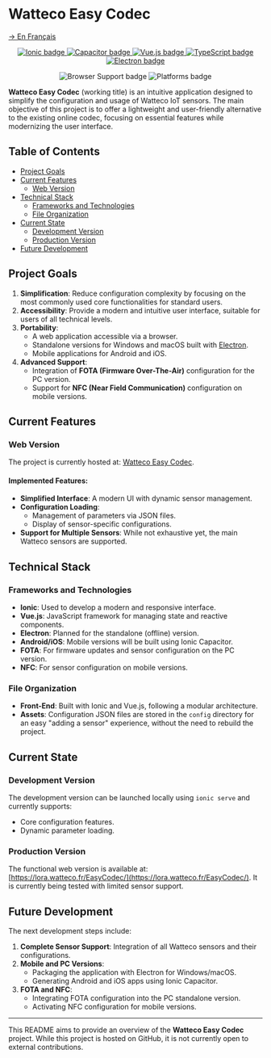 # Watteco Easy Codec
[→ En Français](/localizedReadme/README-fr.md)

<p align="center">
    <a href="https://ionicframework.com/" target="_blank">
        <img alt="Ionic badge" title="Built with Ionic" src="https://img.shields.io/badge/Ionic-3880FF?style=for-the-badge&logo=ionic&logoColor=white"/>
    </a>
    <a href="https://capacitorjs.com/" target="_blank">
        <img alt="Capacitor badge" title="Built with Capacitor" src="https://img.shields.io/badge/Capacitor-119EFF?style=for-the-badge&logo=capacitor&logoColor=white"/>
    </a>
    <a href="https://vuejs.org/" target="_blank">
        <img alt="Vue.js badge" title="Built with Vue.js" src="https://img.shields.io/badge/Vue.js-42b883?style=for-the-badge&logo=vue.js&logoColor=white"/>
    </a>
    <a href="https://www.typescriptlang.org/" target="_blank">
        <img alt="TypeScript badge" title="Built with TypeScript" src="https://img.shields.io/badge/TypeScript-3178C6?style=for-the-badge&logo=typescript&logoColor=white"/>
    </a>
    <a href="https://electronjs.org/" target="_blank">
        <img alt="Electron badge" title="Built with Electron!" src="https://img.shields.io/badge/Electron-4E44B6?style=for-the-badge&logo=electron&logoColor=white"/>
    </a>
</p>
<p align="center">
    <img alt="Browser Support badge" title="Works in all modern browsers" src="https://img.shields.io/badge/browser-modern-brightgreen?style=for-the-badge&logo=googlechrome&logoColor=white"/>
    <img alt="Platforms badge" title="Available on Web, Android, and iOS" src="https://img.shields.io/badge/platforms-Web%20|%20Android%20|%20iOS-orange?style=for-the-badge&logo=ionic"/>
</p>

**Watteco Easy Codec** (working title) is an intuitive application designed to simplify the configuration and usage of Watteco IoT sensors. The main objective of this project is to offer a lightweight and user-friendly alternative to the existing online codec, focusing on essential features while modernizing the user interface.  
  
## Table of Contents

- [Project Goals](#project-goals)
- [Current Features](#current-features)
  - [Web Version](#web-version)
- [Technical Stack](#technical-stack)
  - [Frameworks and Technologies](#frameworks-and-technologies)
  - [File Organization](#file-organization)
- [Current State](#current-state)
  - [Development Version](#development-version)
  - [Production Version](#production-version)
- [Future Development](#future-development)

## Project Goals

1. **Simplification**: Reduce configuration complexity by focusing on the most commonly used core functionalities for standard users.
2. **Accessibility**: Provide a modern and intuitive user interface, suitable for users of all technical levels.
3. **Portability**:
   - A web application accessible via a browser.
   - Standalone versions for Windows and macOS built with [Electron](https://www.electronjs.org/).
   - Mobile applications for Android and iOS.
4. **Advanced Support**:
   - Integration of **FOTA (Firmware Over-The-Air)** configuration for the PC version.
   - Support for **NFC (Near Field Communication)** configuration on mobile versions.

## Current Features

### Web Version
The project is currently hosted at: [Watteco Easy Codec](https://lora.watteco.fr/EasyCodec/).

#### Implemented Features:
- **Simplified Interface**: A modern UI with dynamic sensor management.
- **Configuration Loading**:
  - Management of parameters via JSON files.
  - Display of sensor-specific configurations.
- **Support for Multiple Sensors**: While not exhaustive yet, the main Watteco sensors are supported.

## Technical Stack

### Frameworks and Technologies
- **Ionic**: Used to develop a modern and responsive interface.
- **Vue.js**: JavaScript framework for managing state and reactive components.
- **Electron**: Planned for the standalone (offline) version.
- **Android/iOS**: Mobile versions will be built using Ionic Capacitor.
- **FOTA**: For firmware updates and sensor configuration on the PC version.
- **NFC**: For sensor configuration on mobile versions.

### File Organization
- **Front-End**: Built with Ionic and Vue.js, following a modular architecture.
- **Assets**: Configuration JSON files are stored in the `config` directory for an easy "adding a sensor" experience, without the need to rebuild the project.

## Current State

### Development Version
The development version can be launched locally using `ionic serve` and currently supports:
- Core configuration features.
- Dynamic parameter loading.

### Production Version
The functional web version is available at: [https://lora.watteco.fr/EasyCodec/](https://lora.watteco.fr/EasyCodec/). It is currently being tested with limited sensor support.

## Future Development

The next development steps include:
1. **Complete Sensor Support**: Integration of all Watteco sensors and their configurations.
2. **Mobile and PC Versions**:
   - Packaging the application with Electron for Windows/macOS.
   - Generating Android and iOS apps using Ionic Capacitor.
3. **FOTA and NFC**:
   - Integrating FOTA configuration into the PC standalone version.
   - Activating NFC configuration for mobile versions.

---

This README aims to provide an overview of the **Watteco Easy Codec** project. While this project is hosted on GitHub, it is not currently open to external contributions.
